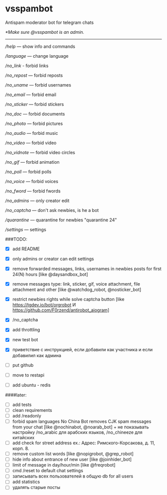 # vsspambot
Antispam moderator bot for telegram chats

_*Make sure @vsspambot is an admin._

--------------------------------------------

_/help_ — show info and commands

_/language_ — change language

_/no_link_ - forbid links

_/no_repost_ — forbid reposts

_/no_uname_ — forbid usernames

_/no_email_ — forbid email

_/no_sticker_ — forbid stickers

_/no_doc_ — forbid documents

_/no_photo_ — forbid pictures

_/no_audio_ — forbid music

_/no_video_ — forbid video

_/no_vidnote_ — forbid video circles

_/no_gif_ — forbid animation

_/no_poll_ — forbid polls

_/no_voice_ — forbid voices

_/no_fword_ — forbid fwords

_/no_admins_ — only creator edit

_/no_captcha_ — don't ask newbies, is he a bot

_/quarantine_ — quarantine for newbies "quarantine 24"

_/settings_ — settings
        


###TODO:
- [x] add README
- [x] only admins or creator can edit settings
- [x] remove forwarded messages, links, usernames in newbies posts for first 24(N) hours [like @daysandbox_bot]
- [x] remove messages type: link, sticker, gif, voice attachment, file attachment and other  [like @watchdog_robot, @nosticker_bot]
- [x] restrict newbies rights while solve captcha button [like https://tgdev.io/bot/orgrobot И https://github.com/F0rzend/antirobot_aiogram]
- [x] /no_captcha
- [x] add throttling
- [x] new test bot
- [x] приветствие с инструкцией, если добавили как участника и если добавилил как админа
- [ ] put github
- [ ] move to restapi
- [ ] add ubuntu - redis



####later:
- [ ] add tests
- [ ] clean requirements
- [ ] add /readonly
- [ ] forbid spam languages No China Bot removes CJK spam messages from your chat [like @nochinabot, @noarab_bot] + не показывать настройку /no_arabic для арабских языков, /no_chineeze для китайских
- [ ] add check for street address  ex.: Адрес: Римского-Корсакова, д. 11, корп. 8. 
- [ ] remove custom list words [like @nopigrobot, @grep_robot] 
- [ ] hide info about entrance of new user [like @joinhider_bot]
- [ ] limit of message in day/hour/min [like @freqrobot]
- [ ] cmd /reset to default chat settings
- [ ] записывать всех пользователей в общую db for all users
- [ ] add statistics
- [ ] удалять старые посты